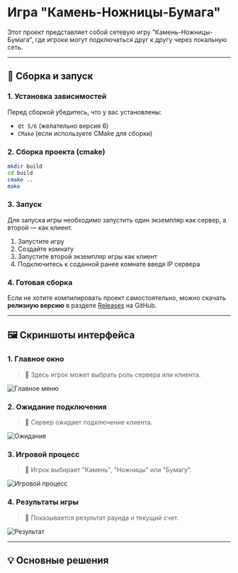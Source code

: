 # **Игра "Камень-Ножницы-Бумага"**  

Этот проект представляет собой сетевую игру "Камень-Ножницы-Бумага", где игроки могут подключаться друг к другу через локальную сеть.

---

## **📌 Сборка и запуск**  

### **1. Установка зависимостей**  
Перед сборкой убедитесь, что у вас установлены:  
- `Qt 5/6` (желательно версия 6)  
- `CMake` (если используете CMake для сборки)  

### **2. Сборка проекта (сmake)**   
```sh
mkdir build
cd build
cmake ..
make
```

### **3. Запуск**  
Для запуска игры необходимо запустить один экземпляр как сервер, а второй — как клиент.  

1. Запустите игру
2. Создайте комнату
3. Запустите второй экземпляр игры как клиент
4. Подключитесь к соданной ранее комнате введя IP сервера

### **4. Готовая сборка**  
Если не хотите компилировать проект самостоятельно, можно скачать **релизную версию** в разделе [Releases](https://github.com/CTPOKA/RockPaperScissors/releases/tag/v1.0.0) на GitHub.  

---

## **🖼 Скриншоты интерфейса**  

### **1. Главное окно**  
> 📌 Здесь игрок может выбрать роль сервера или клиента.  

![Главное меню](https://i.imgur.com/QqO71vI.png)

### **2. Ожидание подключения**  
> 📌 Сервер ожидает подключение клиента.  

![Ожидание](https://i.imgur.com/yBffeK7.png)  

### **3. Игровой процесс**  
> 📌 Игрок выбирает "Камень", "Ножницы" или "Бумагу".  

![Игровой процесс](https://i.imgur.com/yVsoN4q.png)

### **4. Результаты игры**  
> 📌 Показывается результат раунда и текущий счет.  

![Результат](https://i.imgur.com/yVsoN4q.png)

---

## **💡 Основные решения**  


